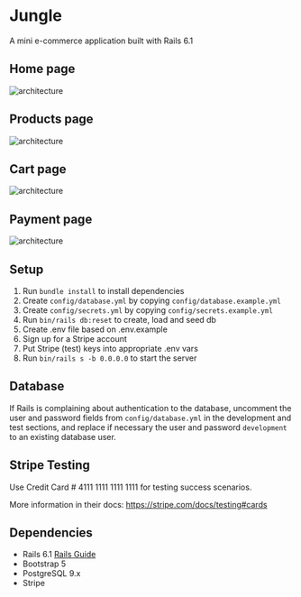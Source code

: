 # Jungle

A mini e-commerce application built with Rails 6.1 

## Home page

![architecture](https://github.com/jungle-rails/app/assets/images/Jungle_home.JPG)

## Products page

![architecture](https://github.com/jungle-rails/app/assets/images/Jungle_products.JPG)

## Cart page

![architecture](https://github.com/jungle-rails/app/assets/images/Jungle_cart.JPG)

## Payment page

![architecture](https://github.com/jungle-rails/app/assets/images/Jungle_payment.JPG)

## Setup

1. Run `bundle install` to install dependencies
2. Create `config/database.yml` by copying `config/database.example.yml`
3. Create `config/secrets.yml` by copying `config/secrets.example.yml`
4. Run `bin/rails db:reset` to create, load and seed db
5. Create .env file based on .env.example
6. Sign up for a Stripe account
7. Put Stripe (test) keys into appropriate .env vars
8. Run `bin/rails s -b 0.0.0.0` to start the server

## Database

If Rails is complaining about authentication to the database, uncomment the user and password fields from `config/database.yml` in the development and test sections, and replace if necessary the user and password `development` to an existing database user.

## Stripe Testing

Use Credit Card # 4111 1111 1111 1111 for testing success scenarios.

More information in their docs: <https://stripe.com/docs/testing#cards>

## Dependencies

- Rails 6.1 [Rails Guide](http://guides.rubyonrails.org/v6.1/)
- Bootstrap 5
- PostgreSQL 9.x
- Stripe

